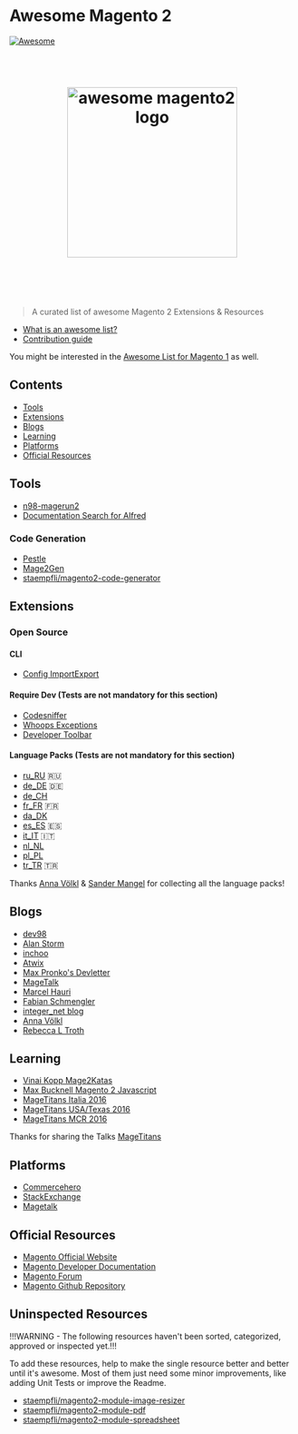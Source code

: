 # Awesome Magento 2

[![Awesome](https://cdn.rawgit.com/sindresorhus/awesome/d7305f38d29fed78fa85652e3a63e154dd8e8829/media/badge.svg)](https://github.com/sindresorhus/awesome)

<h1 align="center">
	<br>
	<img width="300" src="https://github.com/DavidLambauer/awesome-magento2/blob/master/media/awesome-magento-logo.png" alt="awesome magento2 logo">
	<br>
	<br>
	<br>
</h1>

> A curated list of awesome Magento 2 Extensions & Resources

- [What is an awesome list?](https://github.com/sindresorhus/awesome/blob/master/awesome.md)
- [Contribution guide](contributing.md)


You might be interested in the [Awesome List for Magento 1](https://github.com/DavidLambauer/awesome-magento) as well.


## Contents

- [Tools](#tools)
- [Extensions](#extensions)
- [Blogs](#blogs)
- [Learning](#learning)
- [Platforms](#platforms)
- [Official Resources](#official)


## Tools

- [n98-magerun2](http://magerun.net/)
- [Documentation Search for Alfred](https://github.com/DavidLambauer/Alfred-Workflow-Magento-2-DevDocs-Search)

### Code Generation

- [Pestle](https://github.com/astorm/pestle)
- [Mage2Gen](https://mage2gen.com/)
- [staempfli/magento2-code-generator](https://github.com/staempfli/magento2-code-generator)

## Extensions


### Open Source

#### CLI

- [Config ImportExport](https://github.com/semaio/Magento2-ConfigImportExport)

#### Require Dev (Tests are not mandatory for this section)

- [Codesniffer](https://github.com/magento-ecg/coding-standard)
- [Whoops Exceptions](https://github.com/yireo/Yireo_Whoops)
- [Developer Toolbar](https://github.com/mgtcommerce/Mgt_Developertoolbar) 

#### Language Packs (Tests are not mandatory for this section)

- [ru_RU](https://packagist.org/packages/etws/magento-language-ru_ru) :ru:
- [de_DE](https://github.com/splendidinternet/Magento2_German_LocalePack_de_DE) :de:
- [de_CH](https://github.com/staempfli/magento2-language-de-ch)
- [fr_FR](https://github.com/Imaginaerum/magento2-language-fr-fr) :fr:
- [da_DK](https://magentodanmark.dk/) 
- [es_ES](https://github.com/eusonlito/magento2-language-es_es) :es:
- [it_IT](https://github.com/antoniocarboni/magento2-traduzione-italiana) :it:
- [nl_NL](https://bitbucket.org/creaminternet/language-nl_nl.git)
- [pl_PL](https://github.com/SnowdogApps/magento2-pl_pl) 
- [tr_TR](https://github.com/hidonet/magento2-language-tr_tr) :tr:

Thanks [Anna Völkl](https://github.com/avoelkl) & [Sander Mangel](https://github.com/sandermangel) for collecting all the language packs! 

## Blogs

- [dev98](https://dev98.de/)
- [Alan Storm](http://alanstorm.com/category/magento-2/)
- [inchoo](http://inchoo.net/category/magento-2/)
- [Atwix](https://www.atwix.com/blog/)
- [Max Pronko's Devletter](https://maxpronko.us13.list-manage.com/subscribe/post?u=1522a03b7b9e6dea003fad97a&id=dc6b454824)
- [MageTalk](http://magetalk.com/)
- [Marcel Hauri](https://blog.hauri.me/)
- [Fabian Schmengler](https://www.schmengler-se.de/)
- [integer_net blog](https://www.integer-net.com/blog/)
- [Anna Völkl](http://anna.voelkl.at/)
- [Rebecca L Troth](http://rebeccatroth.co.uk/)

## Learning
- [Vinai Kopp Mage2Katas](https://www.youtube.com/channel/UCRFDWo7jTlrpEsJxzc7WyPw)
- [Max Bucknell Magento 2 Javascript](https://www.youtube.com/watch?v=tHxebA-jOSo)
- [MageTitans Italia 2016](https://www.youtube.com/playlist?list=PLwB4Uz_0hoVP3Fm_c4HfNPK5JdRD6DIDl)
- [MageTitans USA/Texas 2016](https://www.youtube.com/playlist?list=PLwB4Uz_0hoVOLU7LPRNL4lAmJeAv7HQ-b)
- [MageTitans MCR 2016](https://www.youtube.com/playlist?list=PLwB4Uz_0hoVMOnBRS49ICbNWOU5jhNNWC)


Thanks for sharing the Talks [MageTitans](http://www.magetitans.co.uk/)


## Platforms

- [Commercehero](https://commercehero.io/)
- [StackExchange](http://magento.stackexchange.com/)	
- [Magetalk](http://magetalk.com/)

## Official Resources

- [Magento Official Website](https://www.magento.com)
- [Magento Developer Documentation](http://devdocs.magento.com/)
- [Magento Forum](https://community.magento.com/)
- [Magento Github Repository](https://github.com/magento/magento2)


## Uninspected Resources

!!!WARNING - The following resources haven't been sorted, categorized, approved or inspected yet.!!!

To add these resources, help to make the single resource better and better until it's awesome. Most of them just need some minor improvements, like adding Unit Tests or improve the Readme.

- [staempfli/magento2-module-image-resizer](https://github.com/staempfli/magento2-module-image-resizer)
- [staempfli/magento2-module-pdf](https://github.com/staempfli/magento2-module-pdf)
- [staempfli/magento2-module-spreadsheet](https://github.com/staempfli/magento2-module-spreadsheet)	

